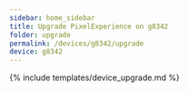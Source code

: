```yaml
---
sidebar: home_sidebar
title: Upgrade PixelExperience on g8342
folder: upgrade
permalink: /devices/g8342/upgrade
device: g8342
---
```

{% include templates/device_upgrade.md %}
